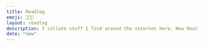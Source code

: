 ```yaml
---
title: Readlog
emoji: 🧑🏻‍🏫
layout: readlog
description: I collate stuff I find around the internet here. Now Realtime!
date: "now"
---
```

